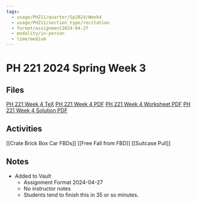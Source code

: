 ```yaml
---
tags:
  - usage/PH211/quarter/Sp2024/Week4
  - usage/PH211/section_type/recitation
  - format/assignment2024-04-27
  - modality/in-person
  - time/medium
---
```

# PH 221 2024 Spring Week 3
## Files
[PH 221 Week 4 TeX](PH_221_Week_4.tex)
[PH 221 Week 4 PDF](PH_221_Week_4.pdf)
[PH 221 Week 4 Worksheet PDF](PH_221_Week_4-Worksheet.pdf)
[PH 221 Week 4 Solution PDF](PH_221_Week_4-Solution.pdf)
## Activities
[[Crate Brick Box Car FBDs]]
[[Free Fall from FBD]]
[[Suitcase Pull]]
## Notes
* Added to Vault
	* Assignment Format 2024-04-27
	* No instructor notes
	* Students tend to finish this in 35 or so minutes.